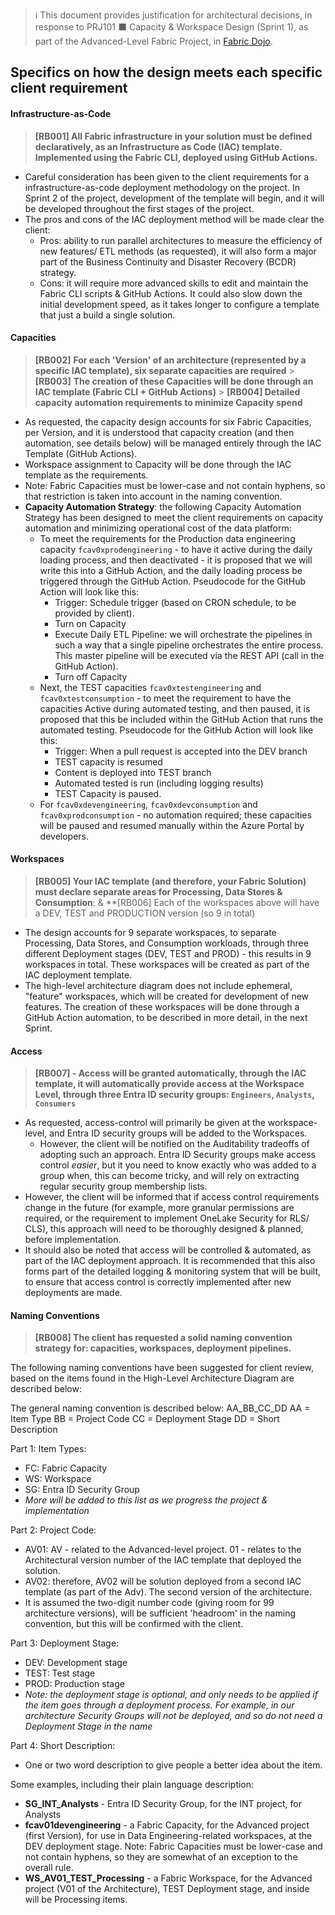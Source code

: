 > ℹ️ This document provides justification for architectural decisions, in response to PRJ101 ⬛ Capacity & Workspace Design (Sprint 1), as part of the Advanced-Level Fabric Project, in [Fabric Dojo](https://skool.com/fabricdojo/about).

## Specifics on how the design meets each specific client requirement

#### Infrastructure-as-Code

> **[RB001] All Fabric infrastructure in your solution must be defined declaratively, as an Infrastructure as Code (IAC) template. Implemented using the Fabric CLI, deployed using GitHub Actions.**

- Careful consideration has been given to the client requirements for a infrastructure-as-code deployment methodology on the project. In Sprint 2 of the project, development of the template will begin, and it will be developed throughout the first stages of the project.
- The pros and cons of the IAC deployment method will be made clear the client:
  - Pros: ability to run parallel architectures to measure the efficiency of new features/ ETL methods (as requested), it will also form a major part of the Business Continuity and Disaster Recovery (BCDR) strategy.
  - Cons: it will require more advanced skills to edit and maintain the Fabric CLI scripts & GitHub Actions. It could also slow down the initial development speed, as it takes longer to configure a template that just a build a single solution.

#### Capacities

> **[RB002]** **For each 'Version' of an architecture (represented by a specific IAC template), six separate capacities are required** > **[RB003]** **The creation of these Capacities will be done through an IAC template (Fabric CLI + GitHub Actions)** > **[RB004] Detailed capacity automation requirements to minimize Capacity spend**

- As requested, the capacity design accounts for six Fabric Capacities, per Version, and it is understood that capacity creation (and then automation, see details below) will be managed entirely through the IAC Template (GitHub Actions).
- Workspace assignment to Capacity will be done through the IAC template as the requirements.
- Note: Fabric Capacities must be lower-case and not contain hyphens, so that restriction is taken into account in the naming convention.
- **Capacity Automation Strategy**: the following Capacity Automation Strategy has been designed to meet the client requirements on capacity automation and minimizing operational cost of the data platform:
  - To meet the requirements for the Production data engineering capacity `fcav0xprodengineering` - to have it active during the daily loading process, and then deactivated - it is proposed that we will write this into a GitHub Action, and the daily loading process be triggered through the GitHub Action. Pseudocode for the GitHub Action will look like this:
    - Trigger: Schedule trigger (based on CRON schedule, to be provided by client).
    - Turn on Capacity
    - Execute Daily ETL Pipeline: we will orchestrate the pipelines in such a way that a single pipeline orchestrates the entire process. This master pipeline will be executed via the REST API (call in the GitHub Action).
    - Turn off Capacity
  - Next, the TEST capacities `fcav0xtestengineering` and `fcav0xtestconsumption` - to meet the requirement to have the capacities Active during automated testing, and then paused, it is proposed that this be included within the GitHub Action that runs the automated testing. Pseudocode for the GitHub Action will look like this:
    - Trigger: When a pull request is accepted into the DEV branch
    - TEST capacity is resumed
    - Content is deployed into TEST branch
    - Automated tested is run (including logging results)
    - TEST Capacity is paused.
  - For `fcav0xdevengineering`, `fcav0xdevconsumption` and `fcav0xprodconsumption` - no automation required; these capacities will be paused and resumed manually within the Azure Portal by developers.

#### Workspaces

> **[RB005] Your IAC template (and therefore, your Fabric Solution) must declare separate areas for Processing, Data Stores & Consumption**: & \*\*[RB006] Each of the workspaces above will have a DEV, TEST and PRODUCTION version (so 9 in total)

- The design accounts for 9 separate workspaces, to separate Processing, Data Stores, and Consumption workloads, through three different Deployment stages (DEV, TEST and PROD) - this results in 9 workspaces in total. These workspaces will be created as part of the IAC deployment template.
- The high-level architecture diagram does not include ephemeral, "feature" workspaces, which will be created for development of new features. The creation of these workspaces will be done through a GitHub Action automation, to be described in more detail, in the next Sprint.


#### Access

> **[RB007] - Access will be granted automatically, through the IAC template, it will automatically provide access at the Workspace Level, through three Entra ID security groups: `Engineers`, `Analysts`, `Consumers`**

- As requested, access-control will primarily be given at the workspace-level, and Entra ID security groups will be added to the Workspaces.
  - However, the client will be notified on the Auditability tradeoffs of adopting such an approach. Entra ID Security groups make access control _easier_, but it you need to know exactly who was added to a group when, this can become tricky, and will rely on extracting regular security group membership lists.
- However, the client will be informed that if access control requirements change in the future (for example, more granular permissions are required, or the requirement to implement OneLake Security for RLS/ CLS), this approach will need to be thoroughly designed & planned, before implementation.
- It should also be noted that access will be controlled & automated, as part of the IAC deployment approach. It is recommended that this also forms part of the detailed logging & monitoring system that will be built, to ensure that access control is correctly implemented after new deployments are made.

#### Naming Conventions

> **[RB008] The client has requested a solid naming convention strategy for: capacities, workspaces, deployment pipelines.**

The following naming conventions have been suggested for client review, based on the items found in the High-Level Architecture Diagram are described below:

The general naming convention is described below:
AA_BB_CC_DD
AA = Item Type
BB = Project Code
CC = Deployment Stage
DD = Short Description

Part 1: Item Types:

- FC: Fabric Capacity
- WS: Workspace
- SG: Entra ID Security Group
- _More will be added to this list as we progress the project & implementation_

Part 2: Project Code:

- AV01: AV - related to the Advanced-level project. 01 - relates to the Architectural version number of the IAC template that deployed the solution.
- AV02: therefore, AV02 will be solution deployed from a second IAC template (as part of the Adv). The second version of the architecture.
- It is assumed the two-digit number code (giving room for 99 architecture versions), will be sufficient 'headroom' in the naming convention, but this will be confirmed with the client.

Part 3: Deployment Stage:

- DEV: Development stage
- TEST: Test stage
- PROD: Production stage
- _Note: the deployment stage is optional, and only needs to be applied if the item goes through a deployment process. For example, in our architecture Security Groups will not be deployed, and so do not need a Deployment Stage in the name_

Part 4: Short Description:

- One or two word description to give people a better idea about the item.

Some examples, including their plain language description:

- **SG_INT_Analysts** - Entra ID Security Group, for the INT project, for Analysts
- **fcav01devengineering** - a Fabric Capacity, for the Advanced project (first Version), for use in Data Engineering-related workspaces, at the DEV deployment stage. Note: Fabric Capacities must be lower-case and not contain hyphens, so they are somewhat of an exception to the overall rule.
- **WS_AV01_TEST_Processing** - a Fabric Workspace, for the Advanced project (V01 of the Architecture), TEST Deployment stage, and inside will be Processing items.
